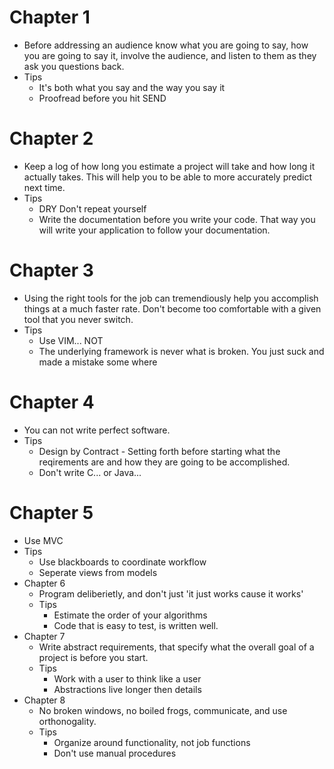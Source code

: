 # Chapter 1
  * Before addressing an audience know what you are going to say, how you are going to say it, involve the audience, and listen to them as they ask you questions back.
  * Tips
    * It's both what you say and the way you say it
    * Proofread before you hit SEND
# Chapter 2
  * Keep a log of how long you estimate a project will take and how long it actually takes. This will help you to be able to more accurately predict next time.
  * Tips
    * DRY Don't repeat yourself
    * Write the documentation before you write your code. That way you will write your application to follow your documentation.
# Chapter 3
  * Using the right tools for the job can tremendiously help you accomplish things at a much faster rate. Don't become too comfortable with a given tool that you never switch.
  * Tips
    * Use VIM... NOT
    * The underlying framework is never what is broken. You just suck and made a mistake some where
# Chapter 4
  * You can not write perfect software.
  * Tips
    * Design by Contract - Setting forth before starting what the reqirements are and how they are going to be accomplished.
    * Don't write C... or Java...
# Chapter 5
  * Use MVC
  * Tips
    * Use blackboards to coordinate workflow
    * Seperate views from models
* Chapter 6
  * Program deliberietly, and don't just 'it just works cause it works'
  * Tips
    * Estimate the order of your algorithms
    * Code that is easy to test, is written well.
* Chapter 7
  * Write abstract requirements, that specify what the overall goal of a project is before you start.
  * Tips
    * Work with a user to think like a user
    * Abstractions live longer then details
* Chapter 8
  * No broken windows, no boiled frogs, communicate, and use orthonogality.
  * Tips
    * Organize around functionality, not job functions
    * Don't use manual procedures



